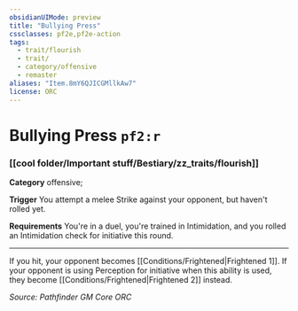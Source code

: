 ```yaml
---
obsidianUIMode: preview
title: "Bullying Press"
cssclasses: pf2e,pf2e-action
tags:
  - trait/flourish
  - trait/
  - category/offensive
  - remaster
aliases: "Item.8mY6QJICGMllkAw7"
license: ORC
---
```

# Bullying Press `pf2:r`

### [[cool folder/Important stuff/Bestiary/zz_traits/flourish]]

**Category** offensive; 




**Trigger** You attempt a melee Strike against your opponent, but haven't rolled yet.

**Requirements** You're in a duel, you're trained in Intimidation, and you rolled an Intimidation check for initiative this round.

* * *

If you hit, your opponent becomes [[Conditions/Frightened|Frightened 1]]. If your opponent is using Perception for initiative when this ability is used, they become [[Conditions/Frightened|Frightened 2]] instead.

*Source: Pathfinder GM Core*
*ORC*